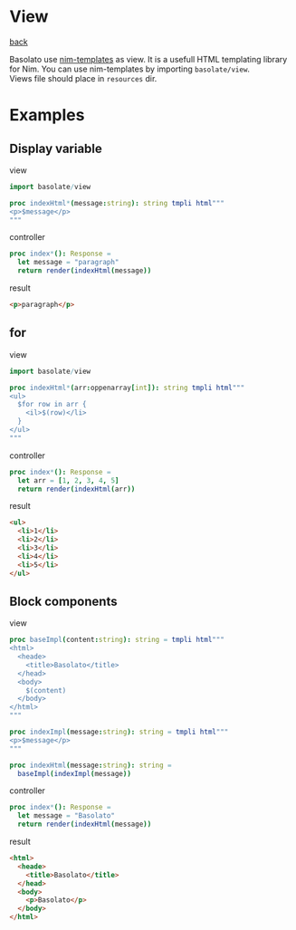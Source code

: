 View
===
[back](../README.md)

Basolato use [nim-templates](https://github.com/onionhammer/nim-templates) as view. It is a usefull HTML templating library for Nim. You can use nim-templates by importing `basolate/view`.  
Views file should place in `resources` dir.

# Examples
## Display variable

view
```nim
import basolate/view

proc indexHtml*(message:string): string tmpli html"""
<p>$message</p>
"""
```

controller
```nim
proc index*(): Response =
  let message = "paragraph"
  return render(indexHtml(message))
```

result
```html
<p>paragraph</p>
```

## for
view
```nim
import basolate/view

proc indexHtml*(arr:oppenarray[int]): string tmpli html"""
<ul>
  $for row in arr {
    <il>$(row)</li>
  }
</ul>
"""
```

controller
```nim
proc index*(): Response =
  let arr = [1, 2, 3, 4, 5]
  return render(indexHtml(arr))
```

result
```html
<ul>
  <li>1</li>
  <li>2</li>
  <li>3</li>
  <li>4</li>
  <li>5</li>
</ul>
```

## Block components
view
```nim
proc baseImpl(content:string): string = tmpli html"""
<html>
  <heade>
    <title>Basolato</title>
  </head>
  <body>
    $(content)
  </body>
</html>
"""

proc indexImpl(message:string): string = tmpli html"""
<p>$message</p>
"""

proc indexHtml(message:string): string =
  baseImpl(indexImpl(message))
```

controller
```nim
proc index*(): Response =
  let message = "Basolato"
  return render(indexHtml(message))
```

result
```html
<html>
  <heade>
    <title>Basolato</title>
  </head>
  <body>
    <p>Basolato</p>
  </body>
</html>
```
